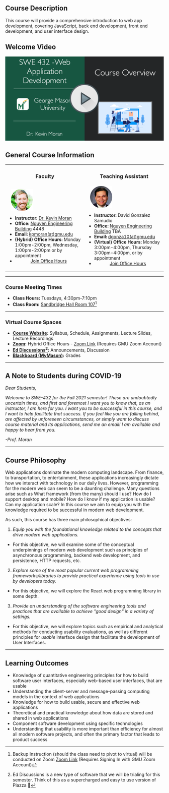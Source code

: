 ## Course Description

This course will provide a comprehensive introduction to web app development, covering JavaScript, back end development, front end development, and user interface design.

## Welcome Video

<div onclick="this.nextElementSibling.style.display='block'; this.style.display='none'">
   <img src="images/intro-video.png" style="cursor:pointer" />
</div>
<div style="display:none">
    <style>.embed-container { position: relative; padding-bottom: 56.25%; height: 0; overflow: hidden; max-width: 100%; } .embed-container iframe, .embed-container object, .embed-container embed { position: absolute; top: 0; left: 0; width: 100%; height: 100%; }</style><div class='embed-container'><iframe src='https://www.youtube.com/embed/dLRDus_Si-Y' frameborder='0' allowfullscreen></iframe></div>
</div>

## General Course Information

<table width="100%">
	<tr>
		<th width="50%"> <h3>Faculty</h3> </th>
		<th width="50%"> <h3>Teaching Assistant</h3> </th>
	</tr>
	<tr>
		<td width="50%">
			&nbsp;&nbsp; <img style="vertical-align:middle" src="images/Prof-Moran.png">
			<ul>
				<li style="font-size:14px";><b>Instructor:</b> <a href="https://www.kpmoran.com">Dr. Kevin Moran</a></li>
				<li style="font-size:14px";><b>Office:</b> <a href="https://cs.gmu.edu/about/visit-the-department/">Nguyen Engineering Building</a> 4448</li>
				<li style="font-size:14px";><b>Email:</b> <a href="mailto:kpmoran@gmu.edu">kpmoran(at)gmu.edu</a></li>
				<li style="font-size:14px";><b>(Hybrid) Office Hours:</b> Monday 1:00pm-2:00pm, Wednesday, 1:00pm-2:00pm or by appointment</li>
				<li style="font-size:14px";><div style="text-align: center;">
<a href="https://gmu.zoom.us/j/92034905163" title="Office Hours" class="md-button md-button--primary"> Join Office Hours </a>
</div></li>
			<ul>
		</td>
		<td width="50%">
			&nbsp;&nbsp; <img style="vertical-align:middle" src="images/David.png">
			<ul>
	<li style="font-size:14px";><b>Instructor:</b> David Gonzalez Samudio</a></li>
				<li style="font-size:14px";><b>Office:</b> <a href="https://cs.gmu.edu/about/visit-the-department/">Nguyen Engineering Building</a> TBA</li>
				<li style="font-size:14px";><b>Email:</b> <a href="mailto:dgonza10@gmu.edu">dgonza10(at)gmu.edu</a></li>
				<li style="font-size:14px";><b>(Virtual) Office Hours:</b> Monday 3:00pm-4:00pm, Thursday 3:00pm-4:00pm, or by appointment</li>
				<li style="font-size:14px";><div style="text-align: center;">
<a href="https://gmu.zoom.us/j/7362431377" title="Office Hours" class="md-button md-button--primary"> Join Office Hours </a>
</div></li>
			<ul>
		</td>
	</tr>
</table>


---------

### Course Meeting Times

* **Class Hours:** Tuesdays, 4:30pm-7:10pm
* **Class Room:** [Sandbridge Hall Room 107](https://goo.gl/maps/5KKrsCF5ezTpwyfi7)[^1] 

[^1]: Backup Instruction (should the class need to pivot to virtual) will be conducted on Zoom [Zoom Link](https://gmu.zoom.us/j/93312563201) (Requires Signing In with GMU Zoom Account)

<!----
<div style="text-align: center;">
<a href="https://gmu.zoom.us/j/98318501915" title="Click Here to Join the Zoom Meeting" class="md-button md-button--primary">Join the Zoom Meeting </a>
</div>
--->

---------

### Virtual Course Spaces

* **[Course Website](https://cs.gmu.edu/~kpmoran/teaching/swe-432-f21):** Syllabus, Schedule, Assignments, Lecture Slides, Lecture Recordings
* **[Zoom]():** Hybrid Office Hours - [Zoom Link]() (Requires GMU Zoom Account)
* **[Ed Discussions](https://edstem.org)[^2]:** Announcements, Discussion
* **[Blackboard (MyMason)](https://mymason.gmu.edu/):** Grades

[^2]: Ed Discussions is a new type of software that we will be trialing for this semester. Think of this as a supercharged and easy to use version of Piazza 🙂

---------

## A Note to Students during COVID-19

*Dear Students,*

*Welcome to SWE-432 for the Fall 2021 semester! These are undoubtedly uncertain times, and first and foremost I want you to know that, as an instructor, I am here for you. I want you to be successful in this course, and I want to help facilitate that success. If you feel like you are falling behind, are affected by unforeseen circumstances, or simply want to discuss course material and its applications, send me an email! I am available and happy to hear from you.*

*-Prof. Moran*

---------

## Course Philosophy

Web applications dominate the modern computing landscape. From finance, to transportation, to entertainment, these applications increasingly dictate how we interact with technology in our daily lives. However, programming for the modern web can seem to be a daunting challenge. Many questions arise such as What framework (from the many) should I use? How do I support desktop and mobile? How do I know if my application is usable? Can my application scale? In this course we aim to equip you with the knowledge required to be successful in modern web development.

As such, this course has three main philosophical objectives:

1) *Equip you with the foundational knowledge related to the concepts that drive modern web applications.*

 * For this objective, we will examine some of the conceptual underpinnings of modern web development such as principles of asynchronous programming, backend web development, and persistence, HTTP requests, etc.

2) *Explore some of the most popular current web programming frameworks/libraries to provide practical experience using tools in use by developers today.* 

* For this objective, we will explore the React web programming library in some depth.

3) *Provide an understanding of the software engineering tools and practices that are available to achieve "good design" in a variety of settings.*

* For this objective, we will explore topics such as empirical and analytical methods for conducting usability evaluations, as well as different principles for *usable* interface design that facilitate the development of User Interfaces.

---------

## Learning Outcomes

* Knowledge of quantitative engineering principles for how to build software user interfaces, especially web-based user interfaces, that are usable
* Understanding the client-server and message-passing computing models in the context of web applications
* Knowledge for how to build usable, secure and effective web applications
* Theoretical and practical knowledge about how data are stored and shared in web applications
* Component software development using specific technologies
* Understanding that usability is more important than efficiency for almost all modern software projects, and often the primary factor that leads to product success

